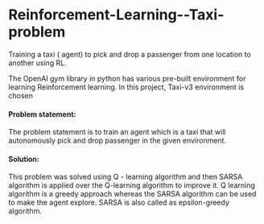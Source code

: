 # Reinforcement-Learning--Taxi-problem
Training a taxi ( agent) to pick and drop a passenger from one location to another using RL.

The OpenAI gym library in python has various pre-built environment for learning Reinforcement learning. In this project, Taxi-v3 environment is chosen
#### Problem statement:
The problem statement is to train an agent which is a taxi that will autonomously pick and drop passenger in the given environment. 

#### Solution:
This problem was solved using Q - learning algorithm and then SARSA algorithm is applied over the Q-learning algorithm to improve it. Q learning algorithm is a greedy approach whereas the SARSA algorithm can be used to
make the agent explore. SARSA is also called as epsilon-greedy algorithm.
